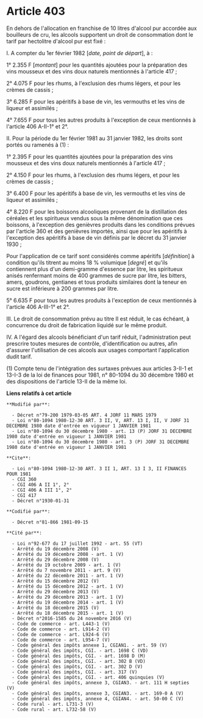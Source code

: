 # Article 403

En dehors de l'allocation en franchise de 10 litres d'alcool pur accordée aux bouilleurs de cru, les alcools supportent un
droit de consommation dont le tarif par hectolitre d'alcool pur est fixé :

I. A compter du 1er février 1982 [*date, point de départ*], à :

1° 2.355 F [*montant*] pour les quantités ajoutées pour la préparation des vins mousseux et des vins doux naturels mentionnés
à l'article 417 ;

2° 4.075 F pour les rhums, à l'exclusion des rhums légers, et pour les crèmes de cassis ;

3° 6.285 F pour les apéritifs à base de vin, les vermouths et les vins de liqueur et assimilés ;

4° 7.655 F pour tous les autres produits à l'exception de ceux mentionnés à l'article 406 A-II-1° et 2°.

II. Pour la période du 1er février 1981 au 31 janvier 1982, les droits sont portés ou ramenés à (1) :

1° 2.395 F pour les quantités ajoutées pour la préparation des vins mousseux et des vins doux naturels mentionnés à l'article
417 ;

2° 4.150 F pour les rhums, à l'exclusion des rhums légers, et pour les crèmes de cassis ;

3° 6.400 F pour les apéritifs à base de vin, les vermouths et les vins de liqueur et assimilés ;

4° 8.220 F pour les boissons alcooliques provenant de la distillation des céréales et les spiritueux vendus sous la même
dénomination que ces boissons, à l'exception des genièvres produits dans les conditions prévues par l'article 360 et des
genièvres importés, ainsi que pour les apéritifs à l'exception des apéritifs à base de vin définis par le décret du 31
janvier 1930 ;

Pour l'application de ce tarif sont considérés comme apéritifs [*définition*] à condition qu'ils titrent au moins 18 %
volumique [*degré*] et qu'ils contiennent plus d'un demi-gramme d'essence par litre, les spiritueux anisés renfermant moins
de 400 grammes de sucre par litre, les bitters, amers, goudrons, gentianes et tous produits similaires dont la teneur en
sucre est inférieure à 200 grammes par litre.

5° 6.635 F pour tous les autres produits à l'exception de ceux mentionnés à l'article 406 A-III-1° et 2°.

III. Le droit de consommation prévu au titre II est réduit, le cas échéant, à concurrence du droit de fabrication liquidé sur
le même produit.

IV. A l'égard des alcools bénéficiant d'un tarif réduit, l'administration peut prescrire toutes mesures de contrôle,
d'identification ou autres, afin d'assurer l'utilisation de ces alcools aux usages comportant l'application dudit tarif.

(1) Compte tenu de l'intégration des surtaxes prévues aux articles 3-II-1 et 13-I-3 de la loi de finances pour 1981, n°
80-1094 du 30 décembre 1980 et des dispositions de l'article 13-II de la même loi.

**Liens relatifs à cet article**

	**Modifié par**:

	  - Décret n°79-200 1979-03-05 ART. 4 JORF 11 MARS 1979
	  - Loi n°80-1094 1980-12-30 ART. 3 II, V, ART. 13 I, II, V JORF 31 DECEMBRE 1980 date d'entrée en vigueur 1 JANVIER 1981
	  - Loi n°80-1094 du 30 décembre 1980 - art. 13 (P) JORF 31 DECEMBRE 1980 date d'entrée en vigueur 1 JANVIER 1981
	  - Loi n°80-1094 du 30 décembre 1980 - art. 3 (P) JORF 31 DECEMBRE 1980 date d'entrée en vigueur 1 JANVIER 1981

	**Cite**:

	  - Loi n°80-1094 1980-12-30 ART. 3 II 1, ART. 13 I 3, II FINANCES POUR 1981
	  - CGI 360
	  - CGI 406 A II 1°, 2°
	  - CGI 406 A III 1°, 2°
	  - CGI 417
	  - Décret n°1930-01-31

	**Codifié par**:

	  - Décret n°81-866 1981-09-15

	**Cité par**:

	  - Loi n°92-677 du 17 juillet 1992 - art. 55 (VT)
	  - Arrêté du 19 décembre 2008 (V)
	  - Arrêté du 19 décembre 2008 - art. 1 (V)
	  - Arrêté du 29 décembre 2008 (V)
	  - Arrêté du 19 octobre 2009 - art. 1 (V)
	  - Arrêté du 7 novembre 2011 - art. 9 (V)
	  - Arrêté du 22 décembre 2011 - art. 1 (V)
	  - Arrêté du 15 décembre 2012 (V)
	  - Arrêté du 15 décembre 2012 - art. 1 (V)
	  - Arrêté du 29 décembre 2013 (V)
	  - Arrêté du 29 décembre 2013 - art. 1 (V)
	  - Arrêté du 19 décembre 2014 - art. 1 (V)
	  - Arrêté du 18 décembre 2015 (V)
	  - Arrêté du 18 décembre 2015 - art. 1 (V)
	  - Décret n°2016-1585 du 24 novembre 2016 (V)
	  - Code de commerce - art. L443-1 (V)
	  - Code de commerce - art. L914-2 (V)
	  - Code de commerce - art. L924-6 (V)
	  - Code de commerce - art. L954-7 (V)
	  - Code général des impôts annexe 1, CGIAN1. - art. 59 (V)
	  - Code général des impôts, CGI. - art. 1698 C (VD)
	  - Code général des impôts, CGI. - art. 1698 D (M)
	  - Code général des impôts, CGI. - art. 302 B (VD)
	  - Code général des impôts, CGI. - art. 302 D (V)
	  - Code général des impôts, CGI. - art. 317 (V)
	  - Code général des impôts, CGI. - art. 406 quinquies (V)
	  - Code général des impôts, annexe 3, CGIAN3. - art. 111 H septies (V)
	  - Code général des impôts, annexe 3, CGIAN3. - art. 169-0 A (V)
	  - Code général des impôts, annexe 4, CGIAN4. - art. 50-00 C (V)
	  - Code rural - art. L731-3 (V)
	  - Code rural - art. L732-58 (V)
